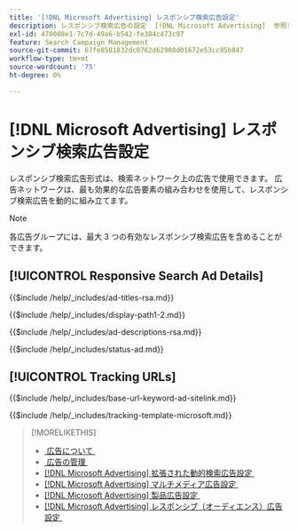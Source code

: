 ```yaml
---
title: '[!DNL Microsoft Advertising] レスポンシブ検索広告設定'
description: レスポンシブ検索広告の設定  [!DNL Microsoft Advertising]  参照してください。
exl-id: 470008e1-7c7d-49a6-b542-fe384c473c97
feature: Search Campaign Management
source-git-commit: 67fe8581832dc0762d62908d01672e53cc95b847
workflow-type: tm+mt
source-wordcount: '75'
ht-degree: 0%

---
```


# [!DNL Microsoft Advertising] レスポンシブ検索広告設定

レスポンシブ検索広告形式は、検索ネットワーク上の広告で使用できます。 広告ネットワークは、最も効果的な広告要素の組み合わせを使用して、レスポンシブ検索広告を動的に組み立てます。

>[!NOTE]
>
>各広告グループには、最大 3 つの有効なレスポンシブ検索広告を含めることができます。

## [!UICONTROL Responsive Search Ad Details]

<!-- **[!UICONTROL Ad Titles]:** -->

{{$include /help/_includes/ad-titles-rsa.md}}

<!-- **[!UICONTROL Display Path 1]**, **[!UICONTROL Display Path 2]:** -->

{{$include /help/_includes/display-path1-2.md}}

<!-- **[!UICONTROL Ad Descriptions]:** -->

{{$include /help/_includes/ad-descriptions-rsa.md}}

<!-- **[!UICONTROL Status]:** -->

{{$include /help/_includes/status-ad.md}}

## [!UICONTROL Tracking URLs]

<!-- **[!UICONTROL Base URl]:** -->

{{$include /help/_includes/base-url-keyword-ad-sitelink.md}}

<!-- **[!UICONTROL Tracking Template]:** -->

{{$include /help/_includes/tracking-template-microsoft.md}}


>[!MORELIKETHIS]
>
>* [&#x200B; 広告について &#x200B;](ad-about.md)
>* [&#x200B; 広告の管理 &#x200B;](ad-manage.md)
>* [[!DNL Microsoft Advertising]  拡張された動的検索広告設定 &#x200B;](ad-settings-microsoft-dsa.md)
>* [[!DNL Microsoft Advertising]  マルチメディア広告設定 &#x200B;](ad-settings-microsoft-multimedia.md)
>* [[!DNL Microsoft Advertising]  製品広告設定 &#x200B;](ad-settings-microsoft-product.md)
>* [[!DNL Microsoft Advertising]  レスポンシブ（オーディエンス）広告設定 &#x200B;](ad-settings-microsoft-responsive.md)
